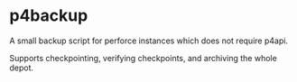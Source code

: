 # p4backup
A small backup script for perforce instances which does not require p4api.

Supports checkpointing, verifying checkpoints, and archiving the whole depot.
